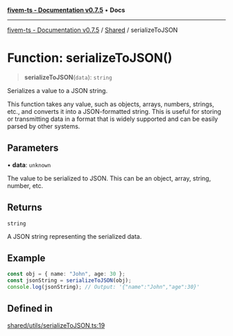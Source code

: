 [**fivem-ts - Documentation v0.7.5**](../../../README.md) • **Docs**

***

[fivem-ts - Documentation v0.7.5](../../../README.md) / [Shared](../README.md) / serializeToJSON

# Function: serializeToJSON()

> **serializeToJSON**(`data`): `string`

Serializes a value to a JSON string.

This function takes any value, such as objects, arrays, numbers, strings, etc.,
and converts it into a JSON-formatted string. This is useful for storing or transmitting data
in a format that is widely supported and can be easily parsed by other systems.

## Parameters

• **data**: `unknown`

The value to be serialized to JSON. This can be an object, array, string, number, etc.

## Returns

`string`

A JSON string representing the serialized data.

## Example

```ts
const obj = { name: "John", age: 30 };
const jsonString = serializeToJSON(obj);
console.log(jsonString); // Output: '{"name":"John","age":30}'
```

## Defined in

[shared/utils/serializeToJSON.ts:19](https://github.com/Purpose-Dev/fivem-ts/blob/main/src/shared/utils/serializeToJSON.ts#L19)
